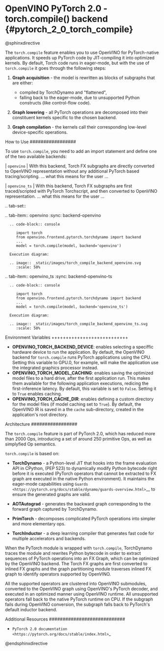 # OpenVINO PyTorch 2.0 - torch.compile() backend {#pytorch_2_0_torch_compile}

@sphinxdirective


The ``torch.compile`` feature enables you to use OpenVINO for PyTorch-native applications. 
It speeds up PyTorch code by JIT-compiling it into optimized kernels.
By default, Torch code runs in eager-mode, but with the use of ``torch.compile`` it goes through the following steps:

1. **Graph acquisition** - the model is rewritten as blocks of subgraphs that are either:

   * compiled by TorchDynamo and "flattened",
   * falling back to the eager-mode, due to unsupported Python constructs (like control-flow code).

2. **Graph lowering** - all PyTorch operations are decomposed into their constituent kernels specific to the chosen backend.
3. **Graph compilation** - the kernels call their corresponding low-level device-specific operations.



How to Use
#################

To use ``torch.compile``, you need to add an import statement and define one of the two available backends:

| ``openvino``
|   With this backend, Torch FX subgraphs are directly converted to OpenVINO representation without any additional PyTorch based tracing/scripting.
    ... what this means for the user ...

| ``openvino_ts``
|   With this backend, Torch FX subgraphs are first traced/scripted with PyTorch Torchscript, and then converted to OpenVINO representation.
    ... what this means for the user ...


.. tab-set::

   .. tab-item:: openvino
      :sync: backend-openvino

      .. code-block:: console

         import torch
         from openvino.frontend.pytorch.torchdynamo import backend
         ...
         model = torch.compile(model, backend='openvino')

      Execution diagram:

      .. image:: _static/images/torch_compile_backend_openvino.svg
         :scale: 50%

   .. tab-item:: openvino_ts
      :sync: backend-openvino-ts

      .. code-block:: console

         import torch
         from openvino.frontend.pytorch.torchdynamo import backend
         ...
         model = torch.compile(model, backend='openvino_ts')

      Execution diagram:

      .. image:: _static/images/torch_compile_backend_openvino_ts.svg
         :scale: 50%


Environment Variables
+++++++++++++++++++++++++++

* **OPENVINO_TORCH_BACKEND_DEVICE**: enables selecting a speciffic hardware device to run the application. 
  By default, the OpenVINO backend for ``torch.compile`` runs PyTorch applications using the CPU. Setting 
  this variable to GPU.0, for example, will make the application use the integrated graphics processor instead.
* **OPENVINO_TORCH_MODEL_CACHING**: enables saving the optimized model files to a hard drive, after the first application run.
  This makes them available for the following application executions, redicing the first-inference latency.
  By default, this variable is set to ``False``. Setting it to ``True`` enables caching.
* **OPENVINO_TORCH_CACHE_DIR**: enables defining a custom directory for the model files (if model caching set to ``True``).
  By default, the OpenVINO IR is saved in a the ``cache`` sub-directory, created in the application's root directory. 
  

Architecture
#################

The ``torch.compile`` feature is part of PyTorch 2.0, which has reduced more than 2000 Ops, 
introducing a set of around 250 primitive Ops, as well as simplyfied Op semantics.

``torch.compile`` is based on:

* **TorchDynamo** - a Python-level JIT that hooks into the frame evaluation API in CPython,
  (PEP 523) to dynamically modify Python bytecode right before it is executed (PyTorch operators 
  that cannot be extracted to FX graph are executed in the native Python environment). 
  It maintains the eager-mode capabilities using 
  `Guards <https://pytorch.org/docs/stable/dynamo/guards-overview.html>`__ to ensure the 
  generated graphs are valid.

* **AOTAutograd** - generates the backward graph corresponding to the forward graph captured by TorchDynamo.
* **PrimTorch** - decomposes complicated PyTorch operations into simpler and more elementary ops.
* **TorchInductor** - a deep learning compiler that generates fast code for multiple accelerators and backends.




When the PyTorch module is wrapped with ``torch.compile``, TorchDynamo traces the module and 
rewrites Python bytecode in order to extract sequences of PyTorch operations into an FX Graph,
which can be optimized by the OpenVINO backend. The Torch FX graphs are first converted to 
inlined FX graphs and the graph partitioning module traverses inlined FX graph to identify 
operators supported by OpenVINO. 

All the supported operators are clustered into OpenVINO submodules, converted to the OpenVINO 
graph using OpenVINO's PyTorch decoder, and executed in an optimized manner using OpenVINO runtime. 
All unsupported operators fall back to the native PyTorch runtime on CPU. If the subgraph 
fails during OpenVINO conversion, the subgraph falls back to PyTorch's default inductor backend.



Additional Resources
############################

* `PyTorch 2.0 documentation <https://pytorch.org/docs/stable/index.html>`_

@endsphinxdirective
